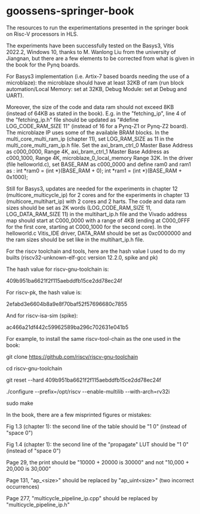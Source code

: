 # goossens-springer-book
The resources to run the experimentations presented in the springer book on Risc-V processors in HLS.

The experiments have been successfully tested on the Basys3, Vitis 2022.2, Windows 10, thanks to M. Wanlong Liu from the university of Jiangnan, but there are a few elements to be corrected from what is given in the book for the Pynq boards.

For Basys3 implementation (i.e. Artix-7 based boards needing the use of a microblaze): the microblaze should have at least 32KB of ram (run block automation/Local Memory: set at 32KB, Debug Module: set at Debug and UART).

Moreover, the size of the code and data ram should not exceed 8KB (instead of 64KB as stated in the book). E.g. in the "fetching_ip", line 4 of the "fetching_ip.h" file should be updated as "#define LOG_CODE_RAM_SIZE 11" (instead of 16 for a Pynq-Z1 or Pynq-Z2 board). The microblaze IP uses some of the available BRAM blocks. In the multi_core_multi_ram_ip (chapter 11), set LOG_RAM_SIZE as 11 in the multi_core_multi_ram_ip.h file. Set the axi_bram_ctrl_0 Master Base Address as c000_0000, Range 4K, axi_bram_ctrl_1 Master Base Address as c000_1000, Range 4K, microblaze_0_local_memory Range 32K. In the driver (file helloworld.c), set BASE_RAM as c000_0000 and define ram0 and ram1 as :
int *ram0 = (int *)(BASE_RAM + 0);
int *ram1 = (int *)(BASE_RAM + 0x1000);

Still for Basys3, updates are needed for the experiments in chapter 12 (multicore_multicycle_ip) for 2 cores and for the experiments in chapter 13 (multicore_multihart_ip) with 2 cores and 2 harts. The code and data ram sizes should be set as 2K words (LOG_CODE_RAM_SIZE 11, LOG_DATA_RAM_SIZE 11) in the multihart_ip.h file and the Vivado address map should start at C000_0000 with a range of 4KB (ending at C000_0FFF for the first core, starting at C000_1000 for the second core). In the helloworld.c Vitis_IDE driver, DATA_RAM should be set as 0xc0000000 and the ram sizes should be set like in the multihart_ip.h file.

For the riscv toolchain and tools, here are the hash value I used to do my builts (riscv32-unknown-elf-gcc version 12.2.0, spike and pk)

The hash value for riscv-gnu-toolchain is:

409b951ba6621f2f115aebddfb15ce2dd78ec24f

For riscv-pk, the hash value is:

2efabd3e6604b8a9e8f70baf52f57696680c7855

And for riscv-isa-sim (spike):

ac466a21df442c59962589ba296c702631e041b5

For example, to install the same riscv-tool-chain as the one used in the book:

git clone https://github.com/riscv/riscv-gnu-toolchain

cd riscv-gnu-toolchain

git reset --hard 409b951ba6621f2f115aebddfb15ce2dd78ec24f

./configure --prefix=/opt/riscv --enable-multilib --with-arch=rv32i

sudo make

In the book, there are a few misprinted figures or mistakes:

Fig 1.3 (chapter 1): the second line of the table should be "1  0" (instead of "space 0")

Fig 1.4 (chapter 1): the second line of the "propagate" LUT should be "1  0" (instead of "space 0")

Page 29, the print should be "10000 + 20000 is 30000" and not "10,000 + 20,000 is 30,000"

Page 131, "ap_\<size\>" should be replaced by "ap_uint\<size\>" (two incorrect occurrences)

Page 277, "multicycle_pipeline_ip.cpp" should be replaced by "multicycle_pipeline_ip.h"
